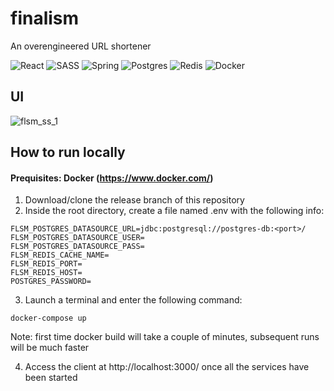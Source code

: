 # finalism
An overengineered URL shortener

![React](https://img.shields.io/badge/react-%2320232a.svg?style=for-the-badge&logo=react&logoColor=%2361DAFB)
![SASS](https://img.shields.io/badge/SASS-hotpink.svg?style=for-the-badge&logo=SASS&logoColor=white)
![Spring](https://img.shields.io/badge/spring-%236DB33F.svg?style=for-the-badge&logo=spring&logoColor=white)
![Postgres](https://img.shields.io/badge/postgres-%23316192.svg?style=for-the-badge&logo=postgresql&logoColor=white)
![Redis](https://img.shields.io/badge/redis-%23DD0031.svg?style=for-the-badge&logo=redis&logoColor=white)
![Docker](https://img.shields.io/badge/docker-%230db7ed.svg?style=for-the-badge&logo=docker&logoColor=white)

## UI
![flsm_ss_1](https://user-images.githubusercontent.com/77390780/139129590-a57dc748-5689-4afa-9bd1-1406adb442e9.png)

## How to run locally
#### Prequisites: Docker (https://www.docker.com/)
1. Download/clone the release branch of this repository
2. Inside the root directory, create a file named .env with the following info:
```
FLSM_POSTGRES_DATASOURCE_URL=jdbc:postgresql://postgres-db:<port>/
FLSM_POSTGRES_DATASOURCE_USER=
FLSM_POSTGRES_DATASOURCE_PASS=
FLSM_REDIS_CACHE_NAME=
FLSM_REDIS_PORT=
FLSM_REDIS_HOST=
POSTGRES_PASSWORD=
```
3. Launch a terminal and enter the following command:
```
docker-compose up
```
Note: first time docker build will take a couple of minutes, subsequent runs will be much faster

4. Access the client at http://localhost:3000/ once all the services have been started
